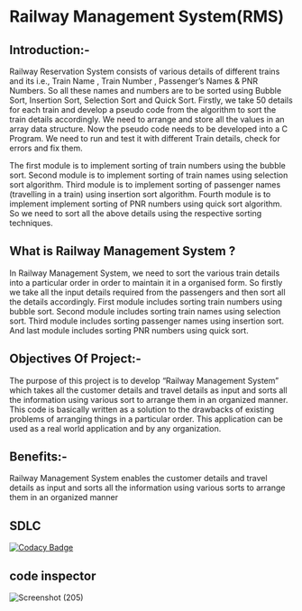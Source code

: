 # Railway Management System(RMS)

## Introduction:-

Railway Reservation System consists of various details of different trains and its i.e., Train Name , Train Number , Passenger’s Names & PNR Numbers. So all these names and numbers are to be sorted using Bubble Sort, Insertion Sort, Selection Sort and Quick Sort. Firstly, we take 50 details for each train and develop a pseudo code from the algorithm to sort the train details accordingly. We need to arrange and store all the values in an array data structure. Now the pseudo code needs to be developed into a C Program. We need to run and test it with different Train details, check for errors and fix them.

The first module is to implement sorting of train numbers using the bubble sort. Second module is to implement sorting of train names using selection sort algorithm. Third module is to implement sorting of passenger names (travelling in a train) using insertion sort algorithm. Fourth module is to implement implement sorting of PNR numbers using quick sort algorithm. So we need to sort all the above details using the respective sorting techniques.

## What is Railway Management System ?

In Railway Management System, we need to sort the various train details into a particular order in order to maintain it in a organised form. So firstly we take all the input details required from the passengers and then sort all the details accordingly. First module includes sorting train numbers using bubble sort. Second module includes sorting train names using selection sort. Third module includes sorting passenger names using insertion sort. And last module includes sorting PNR numbers using quick sort.

## Objectives Of Project:-

The purpose of this project is to develop “Railway Management System” which takes all the customer details and travel details as input and sorts all the information using various sort to arrange them in an organized manner. This code is basically written as a solution to the drawbacks of existing problems of arranging things in a particular order. This application can be used as a real world application and by any organization.

## Benefits:-

Railway Management System enables the customer details and travel details as input and sorts all the information using various sorts to arrange them in an organized manner

## SDLC
[![Codacy Badge](https://app.codacy.com/project/badge/Grade/2131cd958eae4e6c956900ecedd8e87d)](https://www.codacy.com/gh/Rakesh341/M1_RAILWAY-MANAGEMENT-SYSTEM_Util/dashboard?utm_source=github.com&amp;utm_medium=referral&amp;utm_content=Rakesh341/M1_RAILWAY-MANAGEMENT-SYSTEM_Util&amp;utm_campaign=Badge_Grade)

## code inspector
![Screenshot (205)](https://user-images.githubusercontent.com/62551088/153442573-aa6c3862-dd6f-45bb-b592-67fcf92319ad.png)
